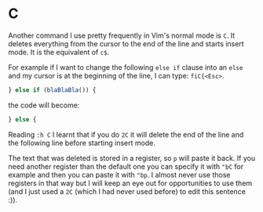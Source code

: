 # C

Another command I use pretty frequently in Vim's normal mode is `C`.
It deletes everything from the cursor to the end of the line and starts insert
mode. It is the equivalent of `c$`.

For example if I want to change the following `else if` clause into an `else`
and my cursor is at the beginning of the line, I can type: `fiC{<Esc>`.

```javascript
} else if (blaBlaBla()) {
```

the code will become:

```javascript
} else {
```

Reading `:h C` I learnt that if you do `2C` it will delete the end of the line
and the following line before starting insert mode.

The text that was deleted is stored in a register, so `p` will paste it back.
If you need another register than the default one you can specify it with `"bC`
for example and then you can paste it with `"bp`.
I almost never use those registers in that way but I will keep an eye out for
opportunities to use them (and I just used a `2C` (which I had never used
before) to edit this sentence :)).
